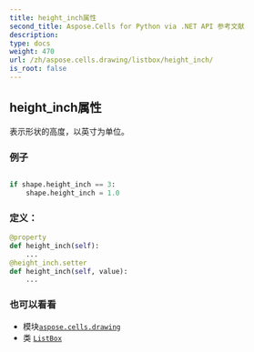 ```yaml
---
title: height_inch属性
second_title: Aspose.Cells for Python via .NET API 参考文献
description:
type: docs
weight: 470
url: /zh/aspose.cells.drawing/listbox/height_inch/
is_root: false
---
```

## height_inch属性

表示形状的高度，以英寸为单位。

### 例子

```python

if shape.height_inch == 3:
    shape.height_inch = 1.0

```
### 定义：
```python
@property
def height_inch(self):
    ...
@height_inch.setter
def height_inch(self, value):
    ...
```

### 也可以看看
* 模块[`aspose.cells.drawing`](../../)
* 类 [`ListBox`](/cells/python-net/zh/aspose.cells.drawing/listbox)
